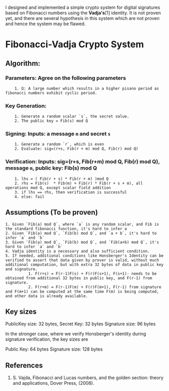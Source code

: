 I designed and implemented a simple crypto system for digital signatures based on Fibonacci numbers using the **Vadja's**[1]  identity. It is not proven yet, and there are several hypothesis in this system which are not proven and hence the system may be flawed.

# Fibonacci-Vadja Crypto System

## Algorithm:
 
### Parameters: Agree on the following parameters
        1. Q: A large number which results in a higher pisano period as fibonacci numbers exhibit cyclic period.
 
### Key Generation: 
        1. Generate a random scalar `s`, the secret value.
        2. The public key = Fib(s) mod Q
 
### Signing: Inputs: a message `m` and secret `s`
        1. Generate a random `r`, which is even
        2. Evaluate: sig=(r+s, Fib(r + m) mod Q, Fib(r) mod Q)
 
### Verification: Inputs: sig=(r+s, Fib(r+m) mod Q, Fib(r) mod Q), message `m`, public key: Fib(s) mod Q
        1. lhs = ( Fib(r + s) * Fib(r + m) )mod Q
        2. rhs = Fib(s)  * Fib(m) + Fib(r) * Fib(r + s + m), all operations mod Q, except scalar field addition
        3. if lhs == rhs, then verification is successful
        4. else: fail

## Assumptions (To be proven)
 
    1. Given `Fib(a) mod Q`, where `a` is any random scalar, and Fib is the standard fibonacci function, it's hard to infer a
    2. Given `Fib(a) mod Q`, `Fib(b) mod Q`, and `a + b`, it's hard to infer `a` and `b`
    3. Given `Fib(a) mod Q`, `Fib(b) mod Q`, and `Fib(a+b) mod Q`, it's hard to infer `a` and `b`
    4. Vadja identity is a necessary and also sufficient condition.
    5. If needed, additional conditions like Honsberger's Identity can be verified to assert that data given by prover is valid, without much additional computation, but with extra 32 bytes of data in public key and signature.
              1. F(r+s) = F(r-1)F(s) + F(r)F(s+1), F(s+1)- needs to be obtained from additional 32 bytes in public key, and F(r-1) from signature.
              2. F(r+m) = F(r-1)F(m) + F(r)F(m+1), F(r-1) from signature and F(m+1) can be computed at the same time F(m) is being computed, and other data is already available.

## Key sizes

PublicKey size: 32 bytes, Secret Key: 32 bytes
Signature size: 96 bytes

In the stronger case, where we verify Honsberger's identity during signature verification, the key sizes are

Public Key: 64 bytes
Signature size: 128 bytes

## References

1. S. Vajda, Fibonacci and Lucas numbers, and the golden section: theory and applications, Dover Press, (2008).

